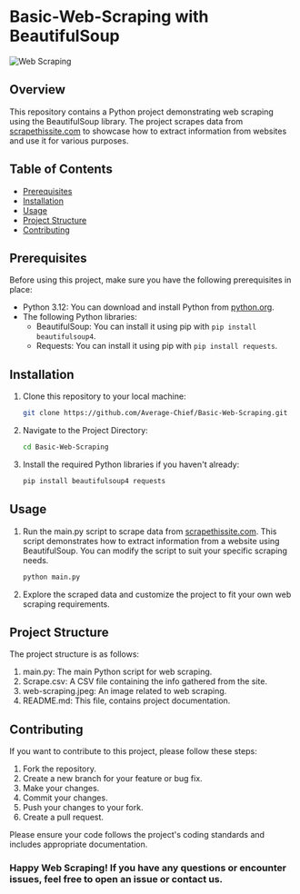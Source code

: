 # Basic-Web-Scraping with BeautifulSoup

![Web Scraping](https://raw.githubusercontent.com/Average-Chief/Basic-Web-Scraping/web-scraping.jpg)

## Overview

This repository contains a Python project demonstrating web scraping using the BeautifulSoup library. The project scrapes data from [scrapethissite.com](https://www.scrapethissite.com/) to showcase how to extract information from websites and use it for various purposes.

## Table of Contents

- [Prerequisites](#prerequisites)
- [Installation](#installation)
- [Usage](#usage)
- [Project Structure](#project-structure)
- [Contributing](#contributing)

## Prerequisites

Before using this project, make sure you have the following prerequisites in place:

- Python 3.12: You can download and install Python from [python.org](https://www.python.org/downloads/).
- The following Python libraries:
  - BeautifulSoup: You can install it using pip with `pip install beautifulsoup4`.
  - Requests: You can install it using pip with `pip install requests`.

## Installation


1. Clone this repository to your local machine:

   ```bash
   git clone https://github.com/Average-Chief/Basic-Web-Scraping.git

2. Navigate to the Project Directory:

   ```bash
   cd Basic-Web-Scraping

3. Install the required Python libraries if you haven't already:

   ```bash
   pip install beautifulsoup4 requests

## Usage

1. Run the main.py script to scrape data from [scrapethissite.com](https://www.scrapethissite.com/). This script demonstrates how to extract information from a website using BeautifulSoup. You can modify the script to suit your specific scraping needs.

   ```bash
   python main.py
   
2. Explore the scraped data and customize the project to fit your own web scraping requirements.

## Project Structure

The project structure is as follows:

1. main.py: The main Python script for web scraping.
2. Scrape.csv: A CSV file containing the info gathered from the site.
3. web-scraping.jpeg: An image related to web scraping.
4. README.md: This file, contains project documentation.

## Contributing

If you want to contribute to this project, please follow these steps:

1. Fork the repository.
2. Create a new branch for your feature or bug fix.
3. Make your changes.
4. Commit your changes.
5. Push your changes to your fork.
6. Create a pull request.
   
Please ensure your code follows the project's coding standards and includes appropriate documentation.

### Happy Web Scraping! If you have any questions or encounter issues, feel free to open an issue or contact us.
